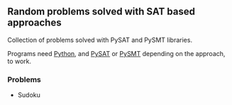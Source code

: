 ## Random problems solved with SAT based approaches
Collection of problems solved with PySAT and PySMT libraries.

Programs need [Python](https://www.python.org/downloads/), and [PySAT](https://pysathq.github.io/installation.html) or [PySMT](https://pysmt.readthedocs.io/en/latest/getting_started.html#installation) depending on the approach, to work.

### Problems
- Sudoku